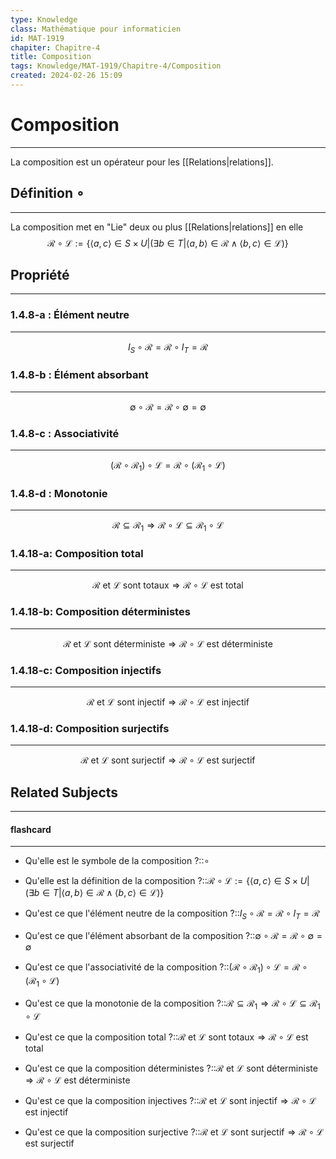 ```yaml
---
type: Knowledge
class: Mathématique pour informaticien
id: MAT-1919
chapiter: Chapitre-4
title: Composition 
tags: Knowledge/MAT-1919/Chapitre-4/Composition 
created: 2024-02-26 15:09
---
```

# Composition 
----
La composition est un opérateur pour les [[Relations|relations]].

## Définition $\circ$
----
La composition met en "Lie" deux ou plus [[Relations|relations]] en elle
$$\mathcal{R} \circ \mathcal{L} := \{\langle a, c\rangle \in S \times U |(\exists b \in T |\langle a , b \rangle \in \mathcal{R} \land \langle b, c \rangle \in \mathcal{L})\}$$

## Propriété
----
### 1.4.8-a : Élément neutre
----
$$I_S \circ \mathcal{R} = \mathcal{R} \circ I_T = \mathcal{R}$$
### 1.4.8-b : Élément absorbant
----
$$\emptyset \circ \mathcal{R} = \mathcal{R} \circ \emptyset = \emptyset$$
### 1.4.8-c : Associativité
----
$$(\mathcal{R} \circ \mathcal{R}_1) \circ \mathcal{L} = \mathcal{R} \circ (\mathcal{R}_1 \circ \mathcal{L})$$
### 1.4.8-d : Monotonie
----
$$\mathcal{R} \subseteq \mathcal{R}_1 \Rightarrow \mathcal{R} \circ \mathcal{L} \subseteq \mathcal{R}_1 \circ \mathcal{L}$$
### 1.4.18-a: Composition total
----
$$\mathcal{R} \text{ et } \mathcal{L} \text{ sont totaux} \Rightarrow \mathcal{R} \circ \mathcal{L} \text{ est total}$$
### 1.4.18-b: Composition déterministes
----
$$\mathcal{R} \text{ et } \mathcal{L} \text{ sont déterministe} \Rightarrow \mathcal{R} \circ \mathcal{L} \text{ est déterministe}$$

### 1.4.18-c: Composition injectifs
----
$$\mathcal{R} \text{ et } \mathcal{L} \text{ sont injectif} \Rightarrow \mathcal{R} \circ \mathcal{L} \text{ est injectif}$$
### 1.4.18-d: Composition surjectifs
----
$$\mathcal{R} \text{ et } \mathcal{L} \text{ sont surjectif} \Rightarrow \mathcal{R} \circ \mathcal{L} \text{ est surjectif}$$

## Related Subjects
----
#### flashcard 
----
- Qu'elle est le symbole de la composition ?::$\circ$
<!--SR:!2024-03-05,3,250-->
- Qu'elle est la définition de la composition ?::$\mathcal{R} \circ \mathcal{L} := \{\langle a, c\rangle \in S \times U |(\exists b \in T |\langle a , b \rangle \in \mathcal{R} \land \langle b, c \rangle \in \mathcal{L})\}$
<!--SR:!2024-03-05,3,250-->
- Qu'est ce que l'élément neutre de la composition ?::$I_S \circ \mathcal{R} = \mathcal{R} \circ I_T = \mathcal{R}$
<!--SR:!2024-03-05,3,250-->
- Qu'est ce que l'élément absorbant de la composition ?::$\emptyset \circ \mathcal{R} = \mathcal{R} \circ \emptyset = \emptyset$
<!--SR:!2024-03-05,3,250-->
- Qu'est ce que l'associativité de la composition ?::$(\mathcal{R} \circ \mathcal{R}_1) \circ \mathcal{L} = \mathcal{R} \circ (\mathcal{R}_1 \circ \mathcal{L})$
<!--SR:!2024-03-05,3,250-->
- Qu'est ce que la monotonie de la composition ?::$\mathcal{R} \subseteq \mathcal{R}_1 \Rightarrow \mathcal{R} \circ \mathcal{L} \subseteq \mathcal{R}_1 \circ \mathcal{L}$
<!--SR:!2024-03-05,3,250-->
- Qu'est ce que la composition total ?::$\mathcal{R} \text{ et } \mathcal{L} \text{ sont totaux} \Rightarrow \mathcal{R} \circ \mathcal{L} \text{ est total}$
<!--SR:!2024-03-05,3,250-->
- Qu'est ce que la composition déterministes ?::$\mathcal{R} \text{ et } \mathcal{L} \text{ sont déterministe} \Rightarrow \mathcal{R} \circ \mathcal{L} \text{ est déterministe}$
<!--SR:!2024-03-05,3,250-->
- Qu'est ce que la composition injectives ?::$\mathcal{R} \text{ et } \mathcal{L} \text{ sont injectif} \Rightarrow \mathcal{R} \circ \mathcal{L} \text{ est injectif}$
<!--SR:!2024-03-05,3,250-->
- Qu'est ce que la composition surjective ?::$\mathcal{R} \text{ et } \mathcal{L} \text{ sont surjectif} \Rightarrow \mathcal{R} \circ \mathcal{L} \text{ est surjectif}$
<!--SR:!2024-03-05,3,250-->